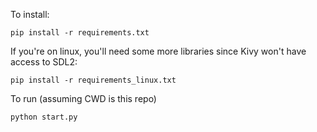 To install:
```
pip install -r requirements.txt
```

If you're on linux, you'll need some more libraries since Kivy won't have access
to SDL2:
```
pip install -r requirements_linux.txt
```

To run (assuming CWD is this repo)
```
python start.py
```